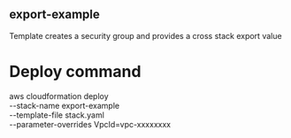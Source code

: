 ## export-example

Template creates a security group and provides a cross stack export value

# Deploy command

aws cloudformation deploy \
--stack-name export-example \
--template-file stack.yaml \
--parameter-overrides VpcId=vpc-xxxxxxxx
